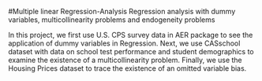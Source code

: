 #Multiple linear Regression-Analysis
Regression analysis with dummy variables, multicollinearity problems and endogeneity problems

In this project, we first use U.S. CPS survey data in AER package to see the application of dummy variables in Regression. Next, we use CASschool dataset with data on school test performance and student demographics to examine the existence of a multicollinearity problem. Finally, we use the Housing Prices dataset to trace the existence of an omitted variable bias.
